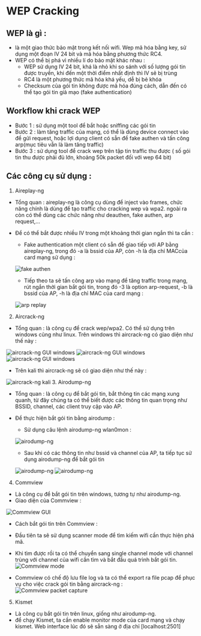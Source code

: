 # WEP Cracking
## WEP là gì :
- là một giao thức bảo mật trong kết nối wifi. Wep mã hóa bằng key, sử dụng một đoạn IV 24 bit và mã hóa bằng phương thức RC4.
- WEP có thể bị phá vì nhiều lí do bảo mật khác nhau :
  - WEP sử dụng IV 24 bit, khá là nhỏ khi so sánh với số lượng gói tin được truyền, khi đến một thời điểm nhất định thì IV sẽ bị trùng 
  - RC4 là một phương thức mã hóa khá yếu, dễ bị bẻ khóa
  - Checksum của gói tin không được mã hóa đúng cách, dẫn đến có thể tạo gói tin giả mạo (fake authentication) 
## Workflow khi crack WEP
- Bước 1 : sử dụng một tool để bắt hoặc sniffing các gói tin 
- Bước 2 : làm tăng traffic của mạng, có thể là dùng device connect vào để gửi request, hoặc lợi dụng client có sẵn để fake authen và tấn công arp(mục tiêu vẫn là làm tăng traffic)
- Bước 3 : sử dụng tool để crack wep trên tập tin traffic thu được ( số gói tin thu được phải đủ lớn, khoảng 50k packet đối với wep 64 bit) 
## Các công cụ sử dụng :
1. Aireplay-ng
- Tổng quan : aireplay-ng là công cụ dùng để inject vào frames, chức năng chính là dùng để tạo traffic cho cracking wep và wpa2. ngoài ra còn có thể dùng các chức năng như deauthen, fake authen, arp request,…
- Để có thể bắt được nhiều IV trong một khoảng thời gian ngắn thì ta cần :
  - Fake authentication một client có sẵn để giao tiếp với AP bằng aireplay-ng, trong đó -a là bssid của AP,  còn -h là địa chỉ MACcủa card mạng sử dụng :
  
  ![fake authen](https://github.com/annapsyktova/wepcracking/blob/img/1.png)
  - Tiếp theo ta sẽ tấn công arp vào mạng để tăng traffic trong mạng,  rút ngắn thời gian bắt gói tin, trong đó -3 là option arp-request, -b là bssid của AP, -h là địa chỉ MAC của card mạng :
  
  ![arp replay](https://github.com/annapsyktova/wepcracking/blob/img/2.png)
  
2. Aircrack-ng
- Tổng quan : là công cụ để crack wep/wpa2.  Có thể sử dụng trên windows cũng như linux. Trên windows thì aircrack-ng có giao diện như thế này :

![aircrack-ng GUI windows](https://github.com/annapsyktova/wepcracking/blob/img/3.png)
![aircrack-ng GUI windows](https://github.com/annapsyktova/wepcracking/blob/img/4.png)
![aircrack-ng GUI windows](https://github.com/annapsyktova/wepcracking/blob/img/5.png)
- Trên kali thì aircrack-ng sẽ có giao diện như thế này :

![aircrack-ng kali](https://github.com/annapsyktova/wepcracking/blob/img/6.png)
3. Airodump-ng
- Tổng quan : là công cụ để bắt gói tin, bắt thông tin các mạng xung quanh, từ đây chúng ta có thể biết được các thông tin quan trọng như BSSID, channel, các client truy cập vào AP.
- Để thực hiện bắt gói tin bằng airodump :
  - Sử dụng câu lệnh airodump-ng wlan0mon :
  
  ![airodump-ng](https://github.com/annapsyktova/wepcracking/blob/img/7.png)
  - Sau khi có các thông tin như bssid và channel của AP,  ta tiếp tục sử dụng airodump-ng để bắt gói tin
  
  ![airodump-ng](https://github.com/annapsyktova/wepcracking/blob/img/8.png)
  ![airodump-ng](https://github.com/annapsyktova/wepcracking/blob/img/9.png)
4. Commview
- Là công cụ để bắt gói tin trên windows, tương tự như airodump-ng.
- Giao diện của Commview :

![Commview GUI](https://github.com/annapsyktova/wepcracking/blob/img/10.png)
- Cách bắt gói tin trên Commview :
- Đầu tiên ta sẽ sử dụng scanner mode để tìm kiếm wifi cần thực hiện phá mã.
- Khi tìm được rồi ta có thể chuyển sang single channel mode với channel trùng với channel của wifi cần tìm và bắt đầu quá trình bắt gói tin.
![Commview mode](https://github.com/annapsyktova/wepcracking/blob/img/11.png)

- Commview có chế độ lưu file log và ta có thể export ra file pcap để phục vụ cho việc crack gói tin bằng aircrack-ng :
![Commview packet capture](https://github.com/annapsyktova/wepcracking/blob/img/12.png)

5. Kismet
- Là công cụ bắt gói tin trên linux, giống như airodump-ng.
- để chạy Kismet, ta cần enable monitor mode của card mạng và chạy kismet. Web interface lúc đó sẽ sẵn sàng ở địa chỉ [localhost:2501]
